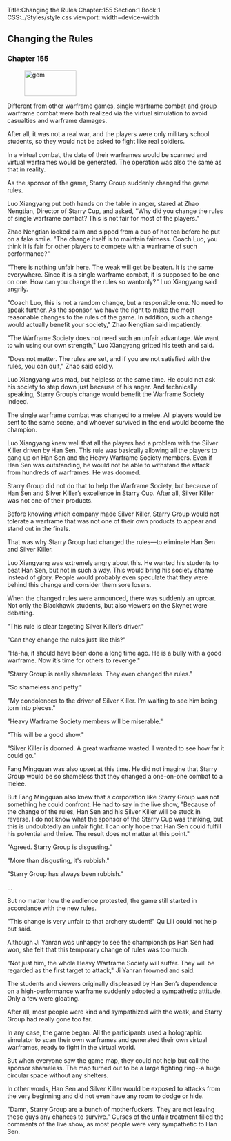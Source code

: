 Title:Changing the Rules 
Chapter:155 
Section:1 
Book:1 
CSS:../Styles/style.css 
viewport: width=device-width
  
## Changing the Rules
### Chapter 155
  
<figure>
	<img src="../Images/gem.gif" alt="gem" id="gem" width="120" height="60" />
</figure>
  

  
Different from other warframe games, single warframe combat and group warframe combat were both realized via the virtual simulation to avoid casualties and warframe damages.

After all, it was not a real war, and the players were only military school students, so they would not be asked to fight like real soldiers.

In a virtual combat, the data of their warframes would be scanned and virtual warframes would be generated. The operation was also the same as that in reality.

As the sponsor of the game, Starry Group suddenly changed the game rules.

Luo Xiangyang put both hands on the table in anger, stared at Zhao Nengtian, Director of Starry Cup, and asked, "Why did you change the rules of single warframe combat? This is not fair for most of the players."

Zhao Nengtian looked calm and sipped from a cup of hot tea before he put on a fake smile. "The change itself is to maintain fairness. Coach Luo, you think it is fair for other players to compete with a warframe of such performance?"

"There is nothing unfair here. The weak will get be beaten. It is the same everywhere. Since it is a single warframe combat, it is supposed to be one on one. How can you change the rules so wantonly?" Luo Xiangyang said angrily.

"Coach Luo, this is not a random change, but a responsible one. No need to speak further. As the sponsor, we have the right to make the most reasonable changes to the rules of the game. In addition, such a change would actually benefit your society," Zhao Nengtian said impatiently.

"The Warframe Society does not need such an unfair advantage. We want to win using our own strength," Luo Xiangyang gritted his teeth and said.

"Does not matter. The rules are set, and if you are not satisfied with the rules, you can quit," Zhao said coldly.

Luo Xiangyang was mad, but helpless at the same time. He could not ask his society to step down just because of his anger. And technically speaking, Starry Group’s change would benefit the Warframe Society indeed.

The single warframe combat was changed to a melee. All players would be sent to the same scene, and whoever survived in the end would become the champion.

Luo Xiangyang knew well that all the players had a problem with the Silver Killer driven by Han Sen. This rule was basically allowing all the players to gang up on Han Sen and the Heavy Warframe Society members. Even if Han Sen was outstanding, he would not be able to withstand the attack from hundreds of warframes. He was doomed.

Starry Group did not do that to help the Warframe Society, but because of Han Sen and Silver Killer’s excellence in Starry Cup. After all, Silver Killer was not one of their products.

Before knowing which company made Silver Killer, Starry Group would not tolerate a warframe that was not one of their own products to appear and stand out in the finals.

That was why Starry Group had changed the rules—to eliminate Han Sen and Silver Killer.

Luo Xiangyang was extremely angry about this. He wanted his students to beat Han Sen, but not in such a way. This would bring his society shame instead of glory. People would probably even speculate that they were behind this change and consider them sore losers.

When the changed rules were announced, there was suddenly an uproar. Not only the Blackhawk students, but also viewers on the Skynet were debating.

"This rule is clear targeting Silver Killer’s driver."

"Can they change the rules just like this?"

"Ha-ha, it should have been done a long time ago. He is a bully with a good warframe. Now it’s time for others to revenge."

"Starry Group is really shameless. They even changed the rules."

"So shameless and petty."

"My condolences to the driver of Silver Killer. I’m waiting to see him being torn into pieces."

"Heavy Warframe Society members will be miserable."

"This will be a good show."

"Silver Killer is doomed. A great warframe wasted. I wanted to see how far it could go."

Fang Mingquan was also upset at this time. He did not imagine that Starry Group would be so shameless that they changed a one-on-one combat to a melee.

But Fang Mingquan also knew that a corporation like Starry Group was not something he could confront. He had to say in the live show, "Because of the change of the rules, Han Sen and his Silver Killer will be stuck in reverse. I do not know what the sponsor of the Starry Cup was thinking, but this is undoubtedly an unfair fight. I can only hope that Han Sen could fulfill his potential and thrive. The result does not matter at this point."

"Agreed. Starry Group is disgusting."

"More than disgusting, it's rubbish."

"Starry Group has always been rubbish."

...

But no matter how the audience protested, the game still started in accordance with the new rules.

"This change is very unfair to that archery student!" Qu Lili could not help but said.

Although Ji Yanran was unhappy to see the championships Han Sen had won, she felt that this temporary change of rules was too much.

"Not just him, the whole Heavy Warframe Society will suffer. They will be regarded as the first target to attack," Ji Yanran frowned and said.

The students and viewers originally displeased by Han Sen’s dependence on a high-performance warframe suddenly adopted a sympathetic attitude. Only a few were gloating.

After all, most people were kind and sympathized with the weak, and Starry Group had really gone too far.

In any case, the game began. All the participants used a holographic simulator to scan their own warframes and generated their own virtual warframes, ready to fight in the virtual world.

But when everyone saw the game map, they could not help but call the sponsor shameless. The map turned out to be a large fighting ring--a huge circular space without any shelters.

In other words, Han Sen and Silver Killer would be exposed to attacks from the very beginning and did not even have any room to dodge or hide.

"Damn, Starry Group are a bunch of motherfuckers. They are not leaving these guys any chances to survive." Curses of the unfair treatment filled the comments of the live show, as most people were very sympathetic to Han Sen.